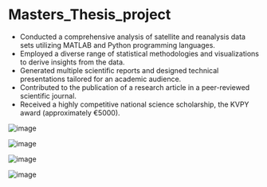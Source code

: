 # Masters_Thesis_project

- Conducted a comprehensive analysis of satellite and reanalysis data sets utilizing MATLAB and Python programming languages.
- Employed a diverse range of statistical methodologies and visualizations to derive insights from the data.
- Generated multiple scientific reports and designed technical presentations tailored for an academic audience.
- Contributed to the publication of a research article in a peer-reviewed scientific journal.
- Received a highly competitive national science scholarship, the KVPY award (approximately €5000).

![image](https://github.com/user-attachments/assets/7504ae2c-ee2c-4241-a584-04b8c69d4b4e)

![image](https://github.com/user-attachments/assets/f8c52625-f38f-4477-82e8-4d642a64b119)

![image](https://github.com/user-attachments/assets/6a35313b-fb04-4099-829c-b55218599c3f)

![image](https://github.com/user-attachments/assets/ab5a9db4-2223-4807-b97d-8a8699c9db81)
